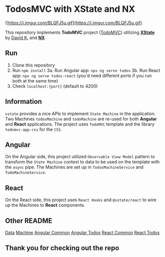 # TodosMVC with XState and NX

![https://i.imgur.com/BLQFJ5u.gif](https://i.imgur.com/BLQFJ5u.gif)

This repository implements **TodoMVC** project ([TodoMVC](http://todomvc.com/)) utilizing **[XState](https://xstate.js.org/)** by [David K.](https://twitter.com/DavidKPiano) and **[NX](https://nx.dev)**

## Run
1. Clone this repository
2. Run `npm install`
3a. Run Angular app: `npx ng serve todos`
3b. Run React app: `npx ng serve todos-react`
(you'd need different ports if you run both at the same time)
4. Check `localhost:{port}` (default to 4200)

## Information

`xstate` provides a nice APIs to implement `State Machine` in the application. Two Machines `todosMachine` and `todoMachine` are re-used for both **Angular** and **React** applications. 
The project uses `TodoMVC` template and the library `todomvc-app-css` for the `CSS`.

## Angular

On the Angular side, this project utilized `Observable View Model` pattern to transform the `State Machine` context to data to be used on the template with the `async` pipe.
The Machines are set up in `TodosMachineService` and `TodoMachineService`.

## React

On the React side, this project uses `React Hooks` and `@xstate/react` to wire up the Machines to **React** components.

## Other README

[Data](./libs/data)
[Machine](./libs/machine)
[Angular Common](./libs/ng-common)
[Angular Todos](./libs/ng-todos)
[React Common](./libs/react-common)
[React Todos](./libs/react-todos)

## Thank you for checking out the repo
 


